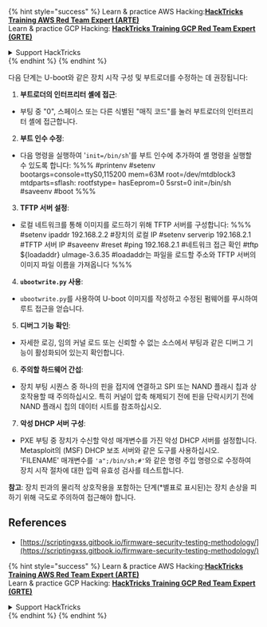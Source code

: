 {% hint style="success" %}
Learn & practice AWS Hacking:<img src="/.gitbook/assets/arte.png" alt="" data-size="line">[**HackTricks Training AWS Red Team Expert (ARTE)**](https://training.hacktricks.xyz/courses/arte)<img src="/.gitbook/assets/arte.png" alt="" data-size="line">\
Learn & practice GCP Hacking: <img src="/.gitbook/assets/grte.png" alt="" data-size="line">[**HackTricks Training GCP Red Team Expert (GRTE)**<img src="/.gitbook/assets/grte.png" alt="" data-size="line">](https://training.hacktricks.xyz/courses/grte)

<details>

<summary>Support HackTricks</summary>

* Check the [**subscription plans**](https://github.com/sponsors/carlospolop)!
* **Join the** 💬 [**Discord group**](https://discord.gg/hRep4RUj7f) or the [**telegram group**](https://t.me/peass) or **follow** us on **Twitter** 🐦 [**@hacktricks\_live**](https://twitter.com/hacktricks\_live)**.**
* **Share hacking tricks by submitting PRs to the** [**HackTricks**](https://github.com/carlospolop/hacktricks) and [**HackTricks Cloud**](https://github.com/carlospolop/hacktricks-cloud) github repos.

</details>
{% endhint %}
{% endhint %}

다음 단계는 U-boot와 같은 장치 시작 구성 및 부트로더를 수정하는 데 권장됩니다:

1. **부트로더의 인터프리터 셸에 접근**:
- 부팅 중 "0", 스페이스 또는 다른 식별된 "매직 코드"를 눌러 부트로더의 인터프리터 셸에 접근합니다.

2. **부트 인수 수정**:
- 다음 명령을 실행하여 '`init=/bin/sh`'를 부트 인수에 추가하여 셸 명령을 실행할 수 있도록 합니다:
%%%
#printenv
#setenv bootargs=console=ttyS0,115200 mem=63M root=/dev/mtdblock3 mtdparts=sflash:<partitiionInfo> rootfstype=<fstype> hasEeprom=0 5srst=0 init=/bin/sh
#saveenv
#boot
%%%

3. **TFTP 서버 설정**:
- 로컬 네트워크를 통해 이미지를 로드하기 위해 TFTP 서버를 구성합니다:
%%%
#setenv ipaddr 192.168.2.2 #장치의 로컬 IP
#setenv serverip 192.168.2.1 #TFTP 서버 IP
#saveenv
#reset
#ping 192.168.2.1 #네트워크 접근 확인
#tftp ${loadaddr} uImage-3.6.35 #loadaddr는 파일을 로드할 주소와 TFTP 서버의 이미지 파일 이름을 가져옵니다
%%%

4. **`ubootwrite.py` 사용**:
- `ubootwrite.py`를 사용하여 U-boot 이미지를 작성하고 수정된 펌웨어를 푸시하여 루트 접근을 얻습니다.

5. **디버그 기능 확인**:
- 자세한 로깅, 임의 커널 로드 또는 신뢰할 수 없는 소스에서 부팅과 같은 디버그 기능이 활성화되어 있는지 확인합니다.

6. **주의할 하드웨어 간섭**:
- 장치 부팅 시퀀스 중 하나의 핀을 접지에 연결하고 SPI 또는 NAND 플래시 칩과 상호작용할 때 주의하십시오. 특히 커널이 압축 해제되기 전에 핀을 단락시키기 전에 NAND 플래시 칩의 데이터 시트를 참조하십시오.

7. **악성 DHCP 서버 구성**:
- PXE 부팅 중 장치가 수신할 악성 매개변수를 가진 악성 DHCP 서버를 설정합니다. Metasploit의 (MSF) DHCP 보조 서버와 같은 도구를 사용하십시오. 'FILENAME' 매개변수를 `'a";/bin/sh;#'`와 같은 명령 주입 명령으로 수정하여 장치 시작 절차에 대한 입력 유효성 검사를 테스트합니다.

**참고**: 장치 핀과의 물리적 상호작용을 포함하는 단계(*별표로 표시된)는 장치 손상을 피하기 위해 극도로 주의하여 접근해야 합니다.


## References
* [https://scriptingxss.gitbook.io/firmware-security-testing-methodology/](https://scriptingxss.gitbook.io/firmware-security-testing-methodology/)

{% hint style="success" %}
Learn & practice AWS Hacking:<img src="/.gitbook/assets/arte.png" alt="" data-size="line">[**HackTricks Training AWS Red Team Expert (ARTE)**](https://training.hacktricks.xyz/courses/arte)<img src="/.gitbook/assets/arte.png" alt="" data-size="line">\
Learn & practice GCP Hacking: <img src="/.gitbook/assets/grte.png" alt="" data-size="line">[**HackTricks Training GCP Red Team Expert (GRTE)**<img src="/.gitbook/assets/grte.png" alt="" data-size="line">](https://training.hacktricks.xyz/courses/grte)

<details>

<summary>Support HackTricks</summary>

* Check the [**subscription plans**](https://github.com/sponsors/carlospolop)!
* **Join the** 💬 [**Discord group**](https://discord.gg/hRep4RUj7f) or the [**telegram group**](https://t.me/peass) or **follow** us on **Twitter** 🐦 [**@hacktricks\_live**](https://twitter.com/hacktricks\_live)**.**
* **Share hacking tricks by submitting PRs to the** [**HackTricks**](https://github.com/carlospolop/hacktricks) and [**HackTricks Cloud**](https://github.com/carlospolop/hacktricks-cloud) github repos.

</details>
{% endhint %}
</details>
{% endhint %}
